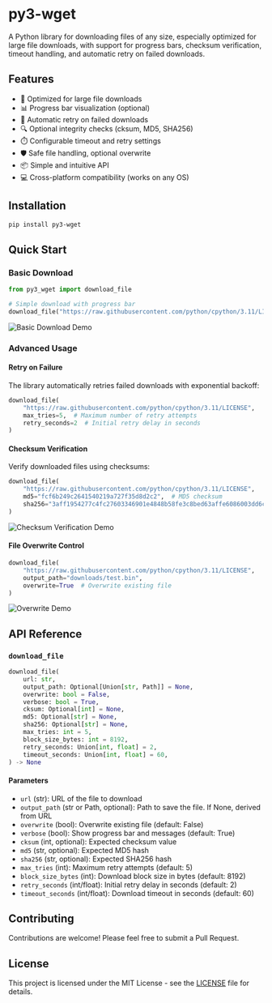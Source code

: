 # py3-wget

A Python library for downloading files of any size, especially optimized for large file downloads, with support for progress bars, checksum verification, timeout handling, and automatic retry on failed downloads.

## Features

- 🚀 Optimized for large file downloads
- 📊 Progress bar visualization (optional)
- 🔄 Automatic retry on failed downloads
- 🔍 Optional integrity checks (cksum, MD5, SHA256)
- ⏱️ Configurable timeout and retry settings
- 🛡️ Safe file handling, optional overwrite
- 📦 Simple and intuitive API
- 💻 Cross-platform compatibility (works on any OS)

## Installation

```bash
pip install py3-wget
```

## Quick Start

### Basic Download
```python
from py3_wget import download_file

# Simple download with progress bar
download_file("https://raw.githubusercontent.com/python/cpython/3.11/LICENSE")
```

![Basic Download Demo](assets/e1.gif)

### Advanced Usage

#### Retry on Failure
The library automatically retries failed downloads with exponential backoff:
```python
download_file(
    "https://raw.githubusercontent.com/python/cpython/3.11/LICENSE",
    max_tries=5,  # Maximum number of retry attempts
    retry_seconds=2  # Initial retry delay in seconds
)
```

#### Checksum Verification
Verify downloaded files using checksums:
```python
download_file(
    "https://raw.githubusercontent.com/python/cpython/3.11/LICENSE",
    md5="fcf6b249c2641540219a727f35d8d2c2",  # MD5 checksum
    sha256="3aff1954277c4fc27603346901e4848b58fe3c8bed63affe6086003dd6c2b9fe"  # SHA256 checksum
)
```

![Checksum Verification Demo](assets/e4.gif)

#### File Overwrite Control
```python
download_file(
    "https://raw.githubusercontent.com/python/cpython/3.11/LICENSE",
    output_path="downloads/test.bin",
    overwrite=True  # Overwrite existing file
)
```

![Overwrite Demo](assets/e3.gif)

## API Reference

### `download_file`

```python
download_file(
    url: str,
    output_path: Optional[Union[str, Path]] = None,
    overwrite: bool = False,
    verbose: bool = True,
    cksum: Optional[int] = None,
    md5: Optional[str] = None,
    sha256: Optional[str] = None,
    max_tries: int = 5,
    block_size_bytes: int = 8192,
    retry_seconds: Union[int, float] = 2,
    timeout_seconds: Union[int, float] = 60,
) -> None
```

#### Parameters

- `url` (str): URL of the file to download
- `output_path` (str or Path, optional): Path to save the file. If None, derived from URL
- `overwrite` (bool): Overwrite existing file (default: False)
- `verbose` (bool): Show progress bar and messages (default: True)
- `cksum` (int, optional): Expected checksum value
- `md5` (str, optional): Expected MD5 hash
- `sha256` (str, optional): Expected SHA256 hash
- `max_tries` (int): Maximum retry attempts (default: 5)
- `block_size_bytes` (int): Download block size in bytes (default: 8192)
- `retry_seconds` (int/float): Initial retry delay in seconds (default: 2)
- `timeout_seconds` (int/float): Download timeout in seconds (default: 60)

## Contributing

Contributions are welcome! Please feel free to submit a Pull Request.

## License

This project is licensed under the MIT License - see the [LICENSE](LICENSE) file for details.
